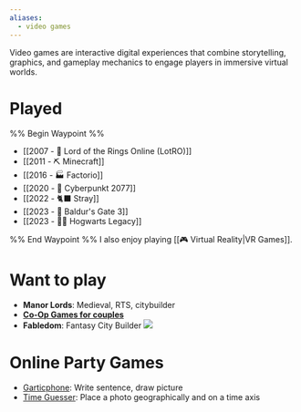```yaml
---
aliases:
  - video games
---
```

Video games are interactive digital experiences that combine storytelling, graphics, and gameplay mechanics to engage players in immersive virtual worlds.

# Played
%% Begin Waypoint %%
- [[2007 - 💍 Lord of the Rings Online (LotRO)]]
- [[2011 - ⛏️ Minecraft]]
- [[2016 - 🏭 Factorio]]
- [[2020 - 🚟 Cyberpunkt 2077]]
- [[2022 - 🐈‍⬛ Stray]]
- [[2023 - 🧌 Baldur's Gate 3]]
- [[2023 - 🧙‍♂️ Hogwarts Legacy]]

%% End Waypoint %%
I also enjoy playing [[🎮 Virtual Reality|VR Games]].
# Want to play

* **Manor Lords**: Medieval, RTS, citybuilder
* **[Co-Op Games for couples](https://www.instagram.com/p/DHGVNmgonum/?igsh=QkFNMndRUkV1Yw%3D%3D)**
* **Fabledom**: Fantasy City Builder ![](https://www.youtube.com/watch?v=IJ0rl8OXPKo&t=98s)

# Online Party Games

* [Garticphone](https://garticphone.com/): Write sentence, draw picture
* [Time Guesser](https://timeguessr.com/): Place a photo geographically and on a time axis